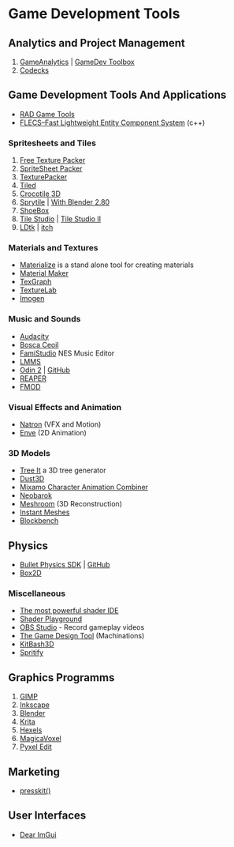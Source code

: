 # Game Development Tools

## Analytics and Project Management

1. [GameAnalytics](https://gameanalytics.com/) | [GameDev Toolbox](https://gameanalytics.com/toolbox/)
2. [Codecks](https://www.codecks.io/)

## Game Development Tools And Applications

- [RAD Game Tools](http://www.radgametools.com/)
- [FLECS–Fast Lightweight Entity Component System](https://github.com/SanderMertens/flecs) (c++)

### Spritesheets and Tiles

1. [Free Texture Packer](http://free-tex-packer.com/)
2. [SpriteSheet Packer](http://amakaseev.github.io/sprite-sheet-packer/)
3. [TexturePacker](https://www.codeandweb.com/texturepacker)
4. [Tiled](https://www.mapeditor.org/)
5. [Crocotile 3D](http://www.crocotile3d.com/)
6. [Sprytile](https://chemikhazi.itch.io/sprytile) | [With Blender 2.80](https://itch.io/post/1034106)
7. [ShoeBox](http://renderhjs.net/shoebox/)
8. [Tile Studio](http://tilestudio.sourceforge.net/) | [Tile Studio II](https://www.wieringsoftware.com/ts2/)
9. [LDtk](https://deepnight.net/tools/ldtk-2d-level-editor/) | [itch](https://deepnight.itch.io/ldtk)

### Materials and Textures

- [Materialize](http://www.boundingboxsoftware.com/materialize/index.php) is a stand alone tool for creating materials
- [Material Maker](https://rodzilla.itch.io/material-maker)
- [TexGraph](https://galloscript.itch.io/texgraph)
- [TextureLab](https://njbrown.itch.io/texturelab)
- [Imogen](https://github.com/CedricGuillemet/Imogen)

### Music and Sounds

- [Audacity](https://www.audacityteam.org/)
- [Bosca Ceoil](https://boscaceoil.net/)
- [FamiStudio](https://famistudio.org/) NES Music Editor
- [LMMS](https://lmms.io/)
- [Odin 2](https://www.thewavewarden.com/odin2) | [GitHub](https://github.com/TheWaveWarden/odin2)
- [REAPER](http://reaper.fm/)
- [FMOD](https://fmod.com/)

### Visual Effects and Animation

- [Natron](https://natrongithub.github.io/) (VFX and Motion)
- [Enve](https://maurycyliebner.github.io/) (2D Animation)

### 3D Models

- [Tree It](https://www.evolved-software.com/treeit/treeit) a 3D tree generator
- [Dust3D](https://dust3d.org/)
- [Mixamo Character Animation Combiner](https://nilooy.github.io/mixamo-animation-combiner/)
- [Neobarok](https://www.neobarok.com/)
- [Meshroom](https://alicevision.org/#meshroom) (3D Reconstruction)
- [Instant Meshes](https://github.com/wjakob/instant-meshes)
- [Blockbench](https://blockbench.net/)

## Physics

- [Bullet Physics SDK](https://pybullet.org/wordpress/) | [GitHub](https://github.com/bulletphysics/bullet3)
- [Box2D](https://box2d.org/)

### Miscellaneous

- [The most powerful shader IDE](https://shadered.org/)
- [Shader Playground](http://shader-playground.timjones.io/)
- [OBS Studio](https://obsproject.com/) - Record gameplay videos
- [The Game Design Tool](https://machinations.io/) (Machinations)
- [KitBash3D](https://kitbash3d.com/)
- [Spritify](https://azhain.itch.io/spritify)

## Graphics Programms

1. [GIMP](https://www.gimp.org/)
2. [Inkscape](https://inkscape.org/)
3. [Blender](development-docs/game-development/blender-notes.md)
4. [Krita](https://krita.org/en/)
5. [Hexels](https://marmoset.co/hexels/)
6. [MagicaVoxel](https://ephtracy.github.io/)
7. [Pyxel Edit](https://pyxeledit.com/index.php)

## Marketing

- [presskit()](https://dopresskit.com/)

## User Interfaces

- [Dear ImGui](https://github.com/ocornut/imgui)
